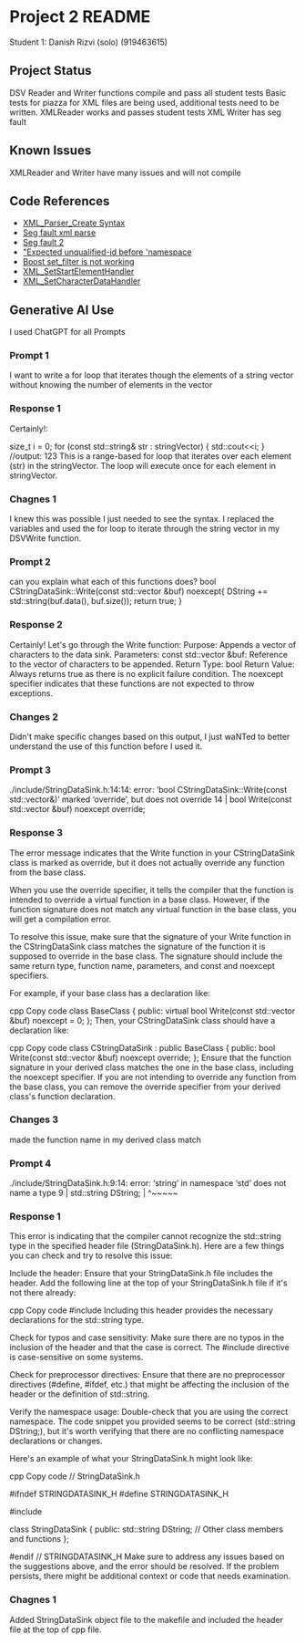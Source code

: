 # Project 2 README

Student 1: Danish Rizvi (solo) (919463615)



## Project Status
DSV Reader and Writer functions compile and pass all student tests
Basic tests for piazza for XML files are being used, additional tests need to be written.
XMLReader works and passes student tests XML Writer has seg fault

## Known Issues
XMLReader and Writer have many issues and will not compile

## Code References
* [XML_Parser_Create Syntax](https://www.php.net/manual/en/function.xml-parser-create.php)
* [Seg fault xml parse](https://stackoverflow.com/questions/11228304/segmentation-fault-when-trying-to-parse-xml-file)
* [Seg fault 2](https://stackoverflow.com/questions/46246977/reading-a-list-of-xml-nodes-causes-segmentation-fault)
* ["Expected unqualified-id before 'namespace](https://stackoverflow.com/questions/7075429/expected-unqualified-id-before-namespace-error)
* [Boost set_filter is not working](https://stackoverflow.com/questions/29707017/boost-set-filter-is-not-working)
* [XML_SetStartElementHandler](https://stackoverflow.com/questions/12483724/expat-function-xml-startelementhandler-how-to-work-with-it)
* [XML_SetCharacterDataHandler](https://www.xml.com/pub/1999/09/expat/reference.html)



## Generative AI Use
I used ChatGPT for all Prompts

### Prompt 1
I want to write a for loop that iterates though the elements of a string vector without knowing the number of elements in the vector 

### Response 1
Certainly!:

size_t i = 0;
for (const std::string& str : stringVector) {
    std::cout<<i;
}
//output: 123
This is a range-based for loop that iterates over each element (str) in the stringVector. The loop will execute once for each element in stringVector.

### Chagnes 1
I knew this was possible I just needed to see the syntax. I replaced the variables and used the for loop to iterate through the string vector in my DSVWrite function.

### Prompt 2
can you explain what each of this functions does?
bool CStringDataSink::Write(const std::vector<char> &buf) noexcept{
    DString += std::string(buf.data(), buf.size());
    return true;
}


### Response 2
Certainly! Let's go through the Write function:
Purpose: Appends a vector of characters to the data sink.
Parameters:
const std::vector<char> &buf: Reference to the vector of characters to be appended.
Return Type: bool
Return Value:
Always returns true as there is no explicit failure condition.
The noexcept specifier indicates that these functions are not expected to throw exceptions.

### Changes 2
Didn't make specific changes based on this output, I just waNTed to better understand the use of this function before I used it.

### Prompt 3
./include/StringDataSink.h:14:14: error: ‘bool CStringDataSink::Write(const std::vector<char>&)’ marked ‘override’, but does not override
   14 |         bool Write(const std::vector<char> &buf) noexcept override;

### Response 3

The error message indicates that the Write function in your CStringDataSink class is marked as override, but it does not actually override any function from the base class.

When you use the override specifier, it tells the compiler that the function is intended to override a virtual function in a base class. However, if the function signature does not match any virtual function in the base class, you will get a compilation error.

To resolve this issue, make sure that the signature of your Write function in the CStringDataSink class matches the signature of the function it is supposed to override in the base class. The signature should include the same return type, function name, parameters, and const and noexcept specifiers.

For example, if your base class has a declaration like:

cpp
Copy code
class BaseClass {
public:
    virtual bool Write(const std::vector<char> &buf) noexcept = 0;
};
Then, your CStringDataSink class should have a declaration like:

cpp
Copy code
class CStringDataSink : public BaseClass {
public:
    bool Write(const std::vector<char> &buf) noexcept override;
};
Ensure that the function signature in your derived class matches the one in the base class, including the noexcept specifier. If you are not intending to override any function from the base class, you can remove the override specifier from your derived class's function declaration.

### Changes 3
made the function name in my derived class match

### Prompt 4

./include/StringDataSink.h:9:14: error: ‘string’ in namespace ‘std’ does not name a type
    9 |         std::string DString;
      |              ^~~~~~

### Response 1
This error is indicating that the compiler cannot recognize the std::string type in the specified header file (StringDataSink.h). Here are a few things you can check and try to resolve this issue:

Include the <string> header:
Ensure that your StringDataSink.h file includes the <string> header. Add the following line at the top of your StringDataSink.h file if it's not there already:

cpp
Copy code
#include <string>
Including this header provides the necessary declarations for the std::string type.

Check for typos and case sensitivity:
Make sure there are no typos in the inclusion of the header and that the case is correct. The #include directive is case-sensitive on some systems.

Check for preprocessor directives:
Ensure that there are no preprocessor directives (#define, #ifdef, etc.) that might be affecting the inclusion of the <string> header or the definition of std::string.

Verify the namespace usage:
Double-check that you are using the correct namespace. The code snippet you provided seems to be correct (std::string DString;), but it's worth verifying that there are no conflicting namespace declarations or changes.

Here's an example of what your StringDataSink.h might look like:

cpp
Copy code
// StringDataSink.h

#ifndef STRINGDATASINK_H
#define STRINGDATASINK_H

#include <string>

class StringDataSink {
public:
    std::string DString;
    // Other class members and functions
};

#endif // STRINGDATASINK_H
Make sure to address any issues based on the suggestions above, and the error should be resolved. If the problem persists, there might be additional context or code that needs examination.

### Chagnes 1
Added StringDataSink object file to the makefile and included the header file at the top of cpp file.
